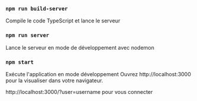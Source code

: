 ### `npm run build-server`

Compile le code TypeScript et lance le serveur

### `npm run server`

Lance le serveur en mode de développement avec nodemon

### `npm start`

Exécute l'application en mode développement
Ouvrez http://localhost:3000 pour la visualiser dans votre navigateur.

http://localhost:3000/?user=username pour vous connecter

